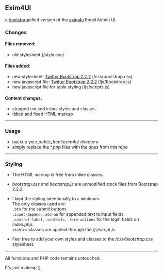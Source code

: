 ## Exim4UI
a [bootstrap](http://twitter.github.com/bootstrap/)pified version of the [exim4u](http://exim4u.org/) Email Admin UI.

### Changes
#### Files removed:
* old stylesheet (/style.css)

#### Files added:
* new stylesheet: [Twitter Bootstrap 2.2.2](http://twitter.github.com/bootstrap/) (/css/bootstrap.css)  
* new javascript file: [Twitter Bootstrap 2.2.2](http://twitter.github.com/bootstrap/) (/js/bootstrap.js)  
* new javascript file for table styling (/js/scripts.js)   

#### Content changes:
* stripped unused inline-styles and classes  
* tidied and fixed HTML markup

---

### Usage
* backup your *public_html/exim4u/* directory  
* simply replace the *.php files with the ones from this repo

---

### Styling  
* The HTML markup is free from inline classes.  

* *bootstrap.css* and *bootstrap.js* are unmodified stock files from Bootstrap 2.2.2.

* I kept the styling intentionally to a minimum.  
The only classes used are:  
`.btn` for the submit buttons  
`.input-append`, `.add-on` for appended text to input fields.  
`.control-label`, `.controls`, `.form-actions` for the login fields on *index.php*.  
`<table>` classes are applied through the */js/script.js*

* Feel free to add your own styles and classes to the */css/bootstrap.css* stylesheet.

---

All functions and PHP code remains untouched.  

It's just makeup ;)

